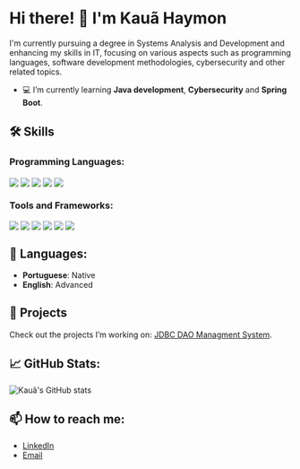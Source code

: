 # Hi there! 👋 I'm Kauã Haymon

I'm currently pursuing a degree in Systems Analysis and Development and enhancing my skills in IT, focusing on various aspects such as programming languages, software development methodologies, cybersecurity and other related topics.

- 💻 I’m currently learning **Java development**, **Cybersecurity** and **Spring Boot**.

## 🛠 Skills

### Programming Languages:

<div style="display: inline_block">
    <img align="center" src="https://img.shields.io/badge/Java-ED8B00?style=for-the-badge&logo=openjdk&logoColor=white"/>
    <img align="center" src="https://img.shields.io/badge/Python-3776AB?style=for-the-badge&logo=python&logoColor=white"/>
    <img align="center" src="https://img.shields.io/badge/JavaScript-F7DF1E?style=for-the-badge&logo=javascript&logoColor=black"/>
    <img align="center" src="https://img.shields.io/badge/HTML5-E34F26?style=for-the-badge&logo=html5&logoColor=white"/>
    <img align="center" src="https://img.shields.io/badge/CSS-239120?&style=for-the-badge&logo=css3&logoColor=white"/>
</div>

### Tools and Frameworks:

<div style="display: inline_block">
    <img align="center" src="https://img.shields.io/badge/IntelliJ-000000.svg?style=for-the-badge&logo=intellij-idea&logoColor=white"/>
    <img align="center" src="https://img.shields.io/badge/Eclipse-2C2255?style=for-the-badge&logo=eclipse&logoColor=white"/>
    <img align="center" src="https://img.shields.io/badge/Visual_Studio-5C2D91?style=for-the-badge&logo=visual%20studio&logoColor=white">
    <img align="center" src="https://img.shields.io/badge/MySQL-00000F?style=for-the-badge&logo=mysql&logoColor=white"/>
    <img align="center" src="https://img.shields.io/badge/Spring-6DB33F?style=for-the-badge&logo=spring&logoColor=white"/>
    <img align="center" src="https://img.shields.io/badge/MongoDB-4EA94B?style=for-the-badge&logo=mongodb&logoColor=white">
</div>

## 💬 Languages:

- **Portuguese**: Native
- **English**: Advanced

## 🌟 Projects

Check out the projects I’m working on: [JDBC DAO Managment System](https://github.com/kauahaymon/demo-dao-jdbc).

## 📈 GitHub Stats:

![Kauã's GitHub stats](https://github-readme-stats.vercel.app/api?username=kauahaymon&show_icons=true&theme=tokyonight)

## 📫 How to reach me:

- [LinkedIn](https://www.linkedin.com/in/yourprofile)
- [Email](mailto:kauahaymon@outlook.com)

